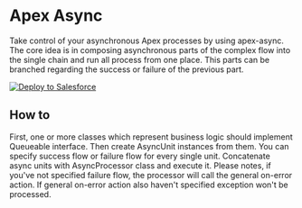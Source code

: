 # Apex Async

Take control of your asynchronous Apex processes by using apex-async.
The core idea is in composing asynchronous parts of the complex flow into the single chain and run all process from one place. This parts can be branched regarding the success or failure of the previous part.

<a href="https://githubsfdeploy.herokuapp.com">
  <img alt="Deploy to Salesforce"
       src="https://raw.githubusercontent.com/afawcett/githubsfdeploy/master/deploy.png">
</a>

## How to

First, one or more classes which represent business logic should implement Queueable interface. Then create AsyncUnit instances from them. You can specify success flow or failure flow for every single unit. Concatenate async units with AsyncProcessor class and execute it. Please notes, if you've not specified failure flow, the processor will call the general on-error action. If general on-error action also haven't specified exception won't be processed.
